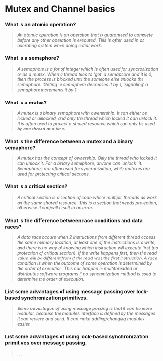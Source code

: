 # Mutex and Channel basics

### What is an atomic operation?
> *An atomic operation is an operation that is guaranteed to complete before any other operation is executed. This is often used in an operating system when doing critial work.*

### What is a semaphore?
> *A semaphore is a for of integer which is often used for syncronization or as a mutex. When a thread tries to 'get' a semaphore and it is 0, then the process is blocked until the someone else unlocks the semaphore. 'Geting' a semaphore decreases it by 1, 'signaling' a semaphore increments it by 1*

### What is a mutex?
> *A mutex is a binary semaphore with owenership. It can either be locked or unlocked, and only the thread which locked it can unlock it. It is often used to protect a shared resource which can only be used by one thread at a time.*

### What is the difference between a mutex and a binary semaphore?
> *A mutex has the concept of ownership. Only the thread who locked it can unlock it. For a binary semaphore, anyone can 'unlock' it. Semaphores are often used for syncronization, while mutexes are used for protecting critical sections.*

### What is a critical section?
> *A critical section is a section of code where multiple threads do work on the same shared resource. This is a section that needs protection, otherwise it can/will result in an error.*

### What is the difference between race conditions and data races?
 > *A data race occurs when 2 instructions from different thread access the same memory location, at least one of the instructions is a write, and there is no way of knowing which instruction will execute first (no protection of critical section). If the write happens first, then the read value will be different from if the read was the first instruction. A race condition is when the outcome of some operation is determined by the order of execution. This can happen in multithreaded or distributes software programs if no syncronization method is used to determine the order of execution.*

### List some advantages of using message passing over lock-based synchronization primitives.
> *Some advantages of using message passing is that it can be more modular, because the modules interface is defined by the messages it can recieve and send. It can make adding/changing modules easier.*

### List some advantages of using lock-based synchronization primitives over message passing.
> *....*
